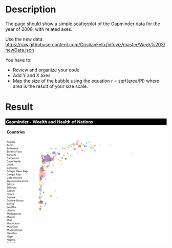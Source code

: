 # Description
​The page should show a simple scatterplot of the Gapminder data for the year of 2008, with related axes.

Use the new data: https://raw.githubusercontent.com/CristianFelix/infoviz/master/Week%203/newData.json

You have to:
- Review and organize your code
- Add Y and X axes
- Map the size of the bubble using the equation r = sqrt(area/PI) where area is the result of your size scale.

# Result
![Result](https://github.com/miniwangdali/D3-Assignment/blob/master/Assignment3/result.png?raw=true)
